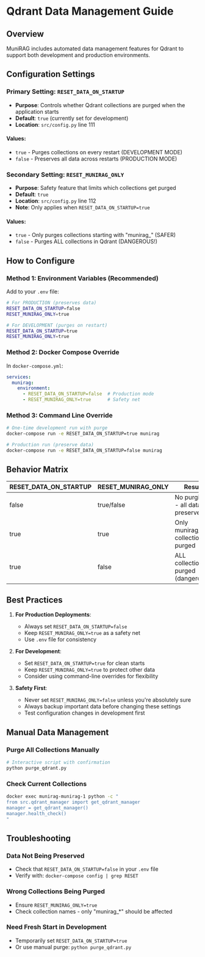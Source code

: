 # Qdrant Data Management Guide

## Overview
MuniRAG includes automated data management features for Qdrant to support both development and production environments.

## Configuration Settings

### Primary Setting: `RESET_DATA_ON_STARTUP`
- **Purpose**: Controls whether Qdrant collections are purged when the application starts
- **Default**: `true` (currently set for development)
- **Location**: `src/config.py` line 111

#### Values:
- `true` - Purges collections on every restart (DEVELOPMENT MODE)
- `false` - Preserves all data across restarts (PRODUCTION MODE)

### Secondary Setting: `RESET_MUNIRAG_ONLY`
- **Purpose**: Safety feature that limits which collections get purged
- **Default**: `true`
- **Location**: `src/config.py` line 112
- **Note**: Only applies when `RESET_DATA_ON_STARTUP=true`

#### Values:
- `true` - Only purges collections starting with "munirag_" (SAFER)
- `false` - Purges ALL collections in Qdrant (DANGEROUS!)

## How to Configure

### Method 1: Environment Variables (Recommended)

Add to your `.env` file:

```bash
# For PRODUCTION (preserves data)
RESET_DATA_ON_STARTUP=false
RESET_MUNIRAG_ONLY=true

# For DEVELOPMENT (purges on restart)
RESET_DATA_ON_STARTUP=true
RESET_MUNIRAG_ONLY=true
```

### Method 2: Docker Compose Override

In `docker-compose.yml`:

```yaml
services:
  munirag:
    environment:
      - RESET_DATA_ON_STARTUP=false  # Production mode
      - RESET_MUNIRAG_ONLY=true      # Safety net
```

### Method 3: Command Line Override

```bash
# One-time development run with purge
docker-compose run -e RESET_DATA_ON_STARTUP=true munirag

# Production run (preserve data)
docker-compose run -e RESET_DATA_ON_STARTUP=false munirag
```

## Behavior Matrix

| RESET_DATA_ON_STARTUP | RESET_MUNIRAG_ONLY | Result |
|----------------------|-------------------|---------|
| false | true/false | No purging - all data preserved |
| true | true | Only munirag_* collections purged |
| true | false | ALL collections purged (dangerous!) |

## Best Practices

1. **For Production Deployments**:
   - Always set `RESET_DATA_ON_STARTUP=false`
   - Keep `RESET_MUNIRAG_ONLY=true` as a safety net
   - Use `.env` file for consistency

2. **For Development**:
   - Set `RESET_DATA_ON_STARTUP=true` for clean starts
   - Keep `RESET_MUNIRAG_ONLY=true` to protect other data
   - Consider using command-line overrides for flexibility

3. **Safety First**:
   - Never set `RESET_MUNIRAG_ONLY=false` unless you're absolutely sure
   - Always backup important data before changing these settings
   - Test configuration changes in development first

## Manual Data Management

### Purge All Collections Manually

```bash
# Interactive script with confirmation
python purge_qdrant.py
```

### Check Current Collections

```bash
docker exec munirag-munirag-1 python -c "
from src.qdrant_manager import get_qdrant_manager
manager = get_qdrant_manager()
manager.health_check()
"
```

## Troubleshooting

### Data Not Being Preserved
- Check that `RESET_DATA_ON_STARTUP=false` in your `.env` file
- Verify with: `docker-compose config | grep RESET`

### Wrong Collections Being Purged
- Ensure `RESET_MUNIRAG_ONLY=true`
- Check collection names - only "munirag_*" should be affected

### Need Fresh Start in Development
- Temporarily set `RESET_DATA_ON_STARTUP=true`
- Or use manual purge: `python purge_qdrant.py`
